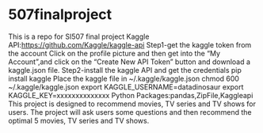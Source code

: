 # 507finalproject
This is a repo for SI507 final project
Kaggle API:https://github.com/Kaggle/kaggle-api
Step1-get the kaggle token from the account
Click on the profile picture and then get into the “My Account”,and click on the “Create New API Token” button and download a kaggle.json file.
Step2-install the kaggle API and get the credentials
pip install kaggle
Place the kaggle file in ~/.kaggle/kaggle.json
chmod 600 ~/.kaggle/kaggle.json
export KAGGLE_USERNAME=datadinosaur
export KAGGLE_KEY=xxxxxxxxxxxxxx
Python Packages:pandas,ZipFile,Kaggleapi
This project is designed to recommend movies, TV series and TV shows for users. The project will ask users some questions and then recommend the optimal 5 movies, TV series and TV shows.
